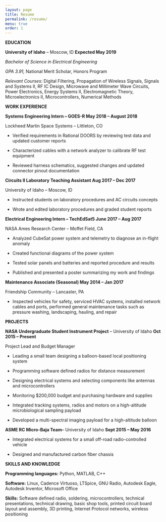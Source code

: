 ```yaml
---
layout: page
title: Resume
permalink: /resume/
menu: true
order: 1
---
```

**EDUCATION**

**University of Idaho** – Moscow, ID **Expected May 2019**

*Bachelor of Science in Electrical Engineering*

*GPA 3.91,* National Merit Scholar, Honors Program

*Relevant Courses:* Digital Filtering, Propagation of Wireless Signals, Signals
and Systems II, RF IC Design, Microwave and Millimeter Wave Circuits, Power
Electronics, Energy Systems II, Electromagnetic Theory, Microelectronics II,
Microcontrollers, Numerical Methods

**WORK EXPERIENCE**

**Systems Engineering Intern – GOES-R May 2018 – August 2018**

Lockheed Martin Space Systems – Littleton, CO

-   Verified requirements in Rational DOORS by reviewing test data and updated
    customer reports

-   Characterized cables with a network analyzer to calibrate RF test equipment

-   Reviewed harness schematics, suggested changes and updated connector pinout
    documentation

**Circuits II Laboratory Teaching Assistant Aug 2017 – Dec 2017**

University of Idaho – Moscow, ID

-   Instructed students on laboratory procedures and AC circuits concepts

-   Wrote and edited laboratory procedures and graded student reports

**Electrical Engineering Intern – TechEdSat5 June 2017 – Aug 2017**

NASA Ames Research Center – Moffet Field, CA

-   Analyzed CubeSat power system and telemetry to diagnose an in-flight anomaly

-   Created functional diagrams of the power system

-   Tested solar panels and batteries and reported procedure and results

-   Published and presented a poster summarizing my work and findings

**Maintenance Associate (Seasonal) May 2014 – Jan 2017**

Friendship Community – Lancaster, PA

-   Inspected vehicles for safety, serviced HVAC systems, installed network
    cables and ports, performed general maintenance tasks such as pressure
    washing, landscaping, hauling, and repair

**PROJECTS**

**NASA Undergraduate Student Instrument Project** – University of Idaho **Oct
2015 – Present**

Project Lead and Budget Manager

-   Leading a small team designing a balloon-based local positioning system

-   Programming software defined radios for distance measurement

-   Designing electrical systems and selecting components like antennas and
    microcontrollers

-   Monitoring \$200,000 budget and purchasing hardware and supplies

-   Integrated tracking systems, radios and motors on a high-altitude
    microbiological sampling payload

-   Developed a multi-spectral imaging payload for a high-altitude balloon

**ASME RC Micro-Baja Team**– University of Idaho **Sept 2015 – May 2016**

-   Integrated electrical systems for a small off-road radio-controlled vehicle

-   Designed and manufactured carbon fiber chassis

**SKILLS AND KNOWLEDGE**

**Programming languages:** Python, MATLAB, C++

**Software:** Linux, Cadence Virtuoso, LTSpice, GNU Radio, Autodesk Eagle,
Autodesk Inventor, Microsoft Office

**Skills:** Software defined radio, soldering, microcontrollers, technical
presentations, technical drawing, basic shop tools, printed circuit board layout
and assembly, 3D printing, Internet Protocol networks, wireless positioning

